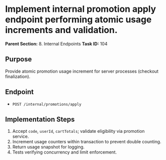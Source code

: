 # Implement internal promotion apply endpoint performing atomic usage increments and validation.

**Parent Section:** 8. Internal Endpoints
**Task ID:** 104

## Purpose
Provide atomic promotion usage increment for server processes (checkout finalization).

## Endpoint
- `POST /internal/promotions/apply`

## Implementation Steps
1. Accept `code`, `userId`, `cartTotals`; validate eligibility via promotion service.
2. Increment usage counters within transaction to prevent double counting.
3. Return usage snapshot for logging.
4. Tests verifying concurrency and limit enforcement.

